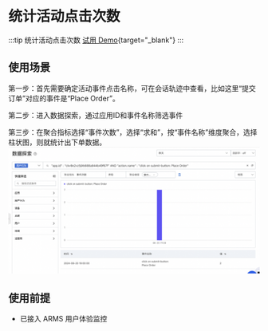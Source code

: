 # 统计活动点击次数

:::tip 统计活动点击次数
[试用 Demo](/playground/armsdemo.html?dest=https%3A%2F%2Farms4service.console.aliyun.com%2F%23%2Frum%2Frum-explorer%2Fcn-hangzhou%3FgroupKey%3Dsession%26from%3Dnow-3h%26to%3Dnow%26refresh%3Doff){target="_blank"}
:::

## 使用场景
第一步：首先需要确定活动事件点击名称，可在会话轨迹中查看，比如这里“提交订单”对应的事件是“Place Order”。

第二步：进入数据探索，通过应用ID和事件名称筛选事件

第三步：在聚合指标选择“事件次数”，选择“求和”，按“事件名称”维度聚合，选择柱状图，则就统计出下单数据。
![](./images/countingClick-1.png)

## 使用前提

- 已接入 ARMS 用户体验监控
